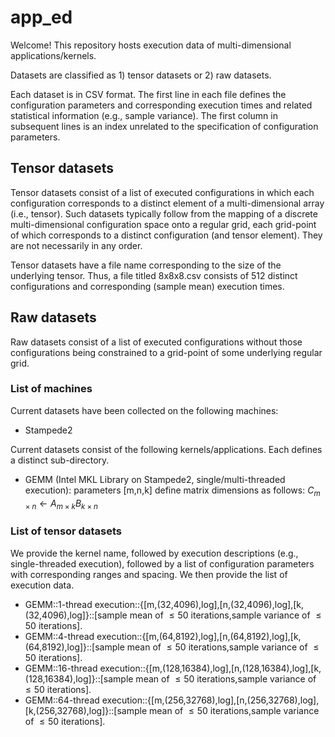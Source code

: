 # app_ed
Welcome!
This repository hosts execution data of multi-dimensional applications/kernels.

Datasets are classified as 1) tensor datasets or 2) raw datasets.

Each dataset is in CSV format.
The first line in each file defines the configuration parameters and corresponding
execution times and related statistical information (e.g., sample variance).
The first column in subsequent lines is an index unrelated to the specification
of configuration parameters.

## Tensor datasets
Tensor datasets consist of a list of executed configurations in which each configuration corresponds to a distinct element of a multi-dimensional array (i.e., tensor).
Such datasets typically follow from the mapping of a discrete multi-dimensional configuration space onto a regular grid, each grid-point of which corresponds to a distinct configuration (and tensor element).
They are not necessarily in any order.

Tensor datasets have a file name corresponding to the size of the underlying tensor. Thus, a file titled 8x8x8.csv consists of 512 distinct configurations and corresponding (sample mean) execution times.

## Raw datasets
Raw datasets consist of a list of executed configurations without those configurations being constrained to a grid-point of some underlying regular grid.

### List of machines
Current datasets have been collected on the following machines:
- Stampede2

Current datasets consist of the following kernels/applications.
Each defines a distinct sub-directory.
- GEMM (Intel MKL Library on Stampede2, single/multi-threaded execution): parameters [m,n,k] define matrix dimensions as follows: $C_{m\times n}\gets A_{m\times k}B_{k\times n}$

### List of tensor datasets
We provide the kernel name, followed by execution descriptions (e.g., single-threaded execution), followed by a list of configuration parameters with corresponding ranges and spacing. We then provide the list of execution data.
- GEMM::1-thread execution::{[m,(32,4096),log],[n,(32,4096),log],[k,(32,4096),log]}::[sample mean of $\le 50$ iterations,sample variance of $\le 50$ iterations].
- GEMM::4-thread execution::{[m,(64,8192),log],[n,(64,8192),log],[k,(64,8192),log]}::[sample mean of $\le 50$ iterations,sample variance of $\le 50$ iterations].
- GEMM::16-thread execution::{[m,(128,16384),log],[n,(128,16384),log],[k,(128,16384),log]}::[sample mean of $\le 50$ iterations,sample variance of $\le 50$ iterations].
- GEMM::64-thread execution::{[m,(256,32768),log],[n,(256,32768),log],[k,(256,32768),log]}::[sample mean of $\le 50$ iterations,sample variance of $\le 50$ iterations].
